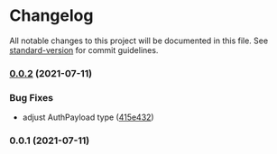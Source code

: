 # Changelog

All notable changes to this project will be documented in this file. See [standard-version](https://github.com/conventional-changelog/standard-version) for commit guidelines.

### [0.0.2](https://github.com/distributedvc/amon/compare/v0.0.1...v0.0.2) (2021-07-11)


### Bug Fixes

* adjust AuthPayload type ([415e432](https://github.com/distributedvc/amon/commit/415e432f8a862a2aa245e614de996bbfbb703ad2))

### 0.0.1 (2021-07-11)
